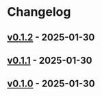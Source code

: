 # Changelog

## [v0.1.2](https://github.com/shuntaka9576/no-fri-push/compare/v0.1.1...v0.1.2) - 2025-01-30

## [v0.1.1](https://github.com/shuntaka9576/no-fri-push/compare/v0.1.0...v0.1.1) - 2025-01-30

## [v0.1.0](https://github.com/shuntaka9576/no-fri-push/commits/v0.1.0) - 2025-01-30
